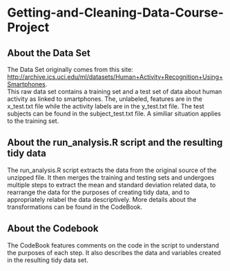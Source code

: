 # Getting-and-Cleaning-Data-Course-Project

## About the Data Set
The Data Set originally comes from this site: http://archive.ics.uci.edu/ml/datasets/Human+Activity+Recognition+Using+Smartphones.  
This raw data set contains a training set and a test set of data about human activity as linked to smartphones.  The, unlabeled, features are in the x_test.txt file while the activity labels are in the y_test.txt file.  The test subjects can be found in the subject_test.txt file.  A similiar situation applies to the training set.  

## About the run_analysis.R script and the resulting tidy data
The run_analysis.R script extracts the data from the original source of the unzipped file.  It then merges the training and testing sets and undergoes multiple steps to extract the mean and standard deviation related data, to rearrange the data for the purposes of creating tidy data, and to appropriately relabel the data descriptively.  More details about the transformations can be found in the CodeBook.  

## About the Codebook
The CodeBook features comments on the code in the script to understand the purposes of each step.  It also describes the data and variables created in the resulting tidy data set.  
